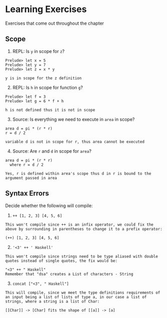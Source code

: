 # Learning Exercises
Exercises that come out throughout the chapter

## Scope
1. REPL: Is `y` in scope for `z`?

  ```
  Prelude> let x = 5
  Prelude> let y = 7
  Prelude> let z = x * y

  y is in scope for the z definition
  ```

2. REPL: Is `h` in scope for function `g`?

  ```
  Prelude> let f = 3
  Prelude> let g = 6 * f + h

  h is not defined thus it is not in scope
  ```

3. Source: Is everything we need to execute in `area` in scope?

  ```
  area d = pi * (r * r)
  r = d / 2

  variable d is not in scope for r, thus area cannot be executed
  ```

4. Source: Are `r` and `d` in scope for `area`?

  ```
  area d = pi * (r * r)
    where r = d / 2

  Yes, r is defined within area's scope thus d in r is bound to the argument passed in area
  ```

## Syntax Errors
Decide whether the following will compile:
1. `++ [1, 2, 3] [4, 5, 6]`

  ```
  This won't compile since ++ is an infix operator, we could fix the above by surrounding in parentheses to change it to a prefix operator:

  (++) [1, 2, 3] [4, 5, 6]
  ```

2. `'<3' ++ ' Haskell'`

  ```
  This won't compile since strings need to be type aliased with double quotes instead of single quotes, the fix would be:

  "<3" ++ " Haskell"
  Remember that "dsa" creates a List of characters - String
  ```

3. `concat ["<3", " Haskell"]`

  ```
  This will compile, since we meet the type definitions requirements of an input being a list of lists of type a, in our case a list of strings, where a string is a list of Char:

  [[Char]] -> [Char] fits the shape of [[a]] -> [a]
  ```
